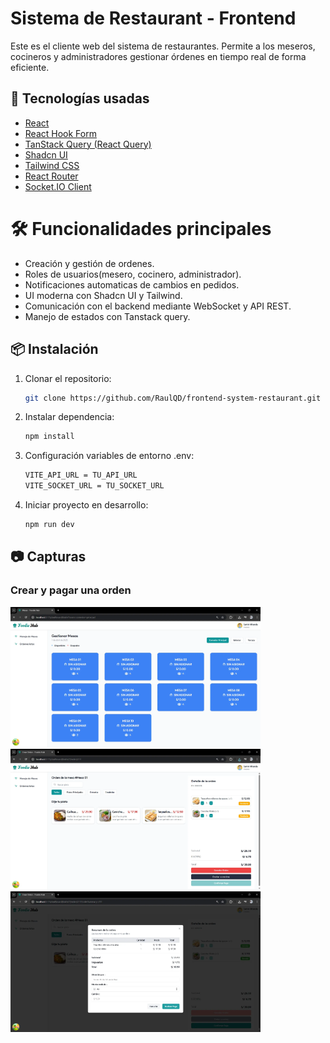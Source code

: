 # Sistema de Restaurant - Frontend

Este es el cliente web del sistema de restaurantes. Permite a los meseros, cocineros y administradores gestionar órdenes en tiempo real de forma eficiente.

## 🚀 Tecnologías usadas

- [React](https://react.dev/)
- [React Hook Form](https://react-hook-form.com/)
- [TanStack Query (React Query)](https://tanstack.com/query/latest)
- [Shadcn UI](https://ui.shadcn.dev/)
- [Tailwind CSS](https://tailwindcss.com/)
- [React Router](https://reactrouter.com/)
- [Socket.IO Client](https://socket.io/)

# 🛠️ Funcionalidades principales
- Creación y gestión de ordenes.
- Roles de usuarios(mesero, cocinero, administrador).
- Notificaciones automaticas de cambios en pedidos.
- UI moderna con Shadcn UI y Tailwind.
- Comunicación con el backend mediante WebSocket y API REST.
- Manejo de estados con Tanstack query.

## 📦 Instalación

1. Clonar el repositorio:

   ```bash
   git clone https://github.com/RaulQD/frontend-system-restaurant.git

   ```
2. Instalar dependencia:

   ```bash
   npm install
   ```
3. Configuración variables de entorno .env:
   
   ```bash
   VITE_API_URL = TU_API_URL
   VITE_SOCKET_URL = TU_SOCKET_URL
   ```
4. Iniciar proyecto en desarrollo:

   ```bash
   npm run dev
   ```

## 📷 Capturas 

### Crear y pagar una orden
<img src="./screenshots/Gestion_de_mesas.webp" alt="Crear Orden" width="400" /><img src="./screenshots/agregar_items.webp" alt="Agregar Items" width="400" />
<img src="./screenshots/pagar_orden.webp" alt="Pagar Orden" width="400" />
